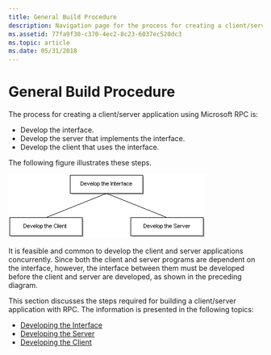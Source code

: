 ```yaml
---
title: General Build Procedure
description: Navigation page for the process for creating a client/server application using Remote Procedure Call (RPC).
ms.assetid: 77fa9f30-c370-4ec2-8c23-6037ec520dc3
ms.topic: article
ms.date: 05/31/2018
---
```


# General Build Procedure

The process for creating a client/server application using Microsoft RPC is:

-   Develop the interface.
-   Develop the server that implements the interface.
-   Develop the client that uses the interface.

The following figure illustrates these steps.

![process for creating a client-server application using microsoft rpc](images/appdev.png)

It is feasible and common to develop the client and server applications concurrently. Since both the client and server programs are dependent on the interface, however, the interface between them must be developed before the client and server are developed, as shown in the preceding diagram.

This section discusses the steps required for building a client/server application with RPC. The information is presented in the following topics:

-   [Developing the Interface](developing-the-interface.md)
-   [Developing the Server](developing-the-server.md)
-   [Developing the Client](developing-the-client.md)

 

 




